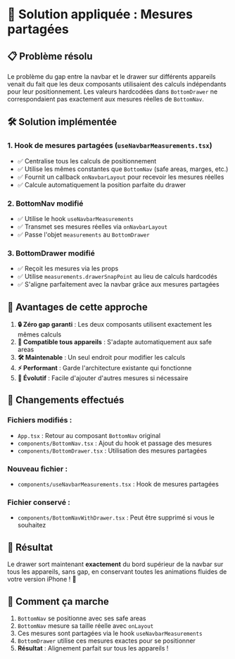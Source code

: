 # 🎯 Solution appliquée : Mesures partagées

## 📋 Problème résolu

Le problème du gap entre la navbar et le drawer sur différents appareils venait du fait que les deux composants utilisaient des calculs indépendants pour leur positionnement. Les valeurs hardcodées dans `BottomDrawer` ne correspondaient pas exactement aux mesures réelles de `BottomNav`.

## 🛠️ Solution implémentée

### 1. **Hook de mesures partagées** (`useNavbarMeasurements.tsx`)
- ✅ Centralise tous les calculs de positionnement
- ✅ Utilise les mêmes constantes que `BottomNav` (safe areas, marges, etc.)
- ✅ Fournit un callback `onNavbarLayout` pour recevoir les mesures réelles
- ✅ Calcule automatiquement la position parfaite du drawer

### 2. **BottomNav modifié**
- ✅ Utilise le hook `useNavbarMeasurements`
- ✅ Transmet ses mesures réelles via `onNavbarLayout`
- ✅ Passe l'objet `measurements` au `BottomDrawer`

### 3. **BottomDrawer modifié**
- ✅ Reçoit les mesures via les props
- ✅ Utilise `measurements.drawerSnapPoint` au lieu de calculs hardcodés
- ✅ S'aligne parfaitement avec la navbar grâce aux mesures partagées

## 🎯 Avantages de cette approche

1. **🔒 Zéro gap garanti** : Les deux composants utilisent exactement les mêmes calculs
2. **📱 Compatible tous appareils** : S'adapte automatiquement aux safe areas
3. **🛠️ Maintenable** : Un seul endroit pour modifier les calculs
4. **⚡ Performant** : Garde l'architecture existante qui fonctionne
5. **🔄 Évolutif** : Facile d'ajouter d'autres mesures si nécessaire

## 🔄 Changements effectués

### Fichiers modifiés :
- `App.tsx` : Retour au composant `BottomNav` original
- `components/BottomNav.tsx` : Ajout du hook et passage des mesures
- `components/BottomDrawer.tsx` : Utilisation des mesures partagées

### Nouveau fichier :
- `components/useNavbarMeasurements.tsx` : Hook de mesures partagées

### Fichier conservé :
- `components/BottomNavWithDrawer.tsx` : Peut être supprimé si vous le souhaitez

## 🧪 Résultat

Le drawer sort maintenant **exactement** du bord supérieur de la navbar sur tous les appareils, sans gap, en conservant toutes les animations fluides de votre version iPhone ! 🎉

## 📐 Comment ça marche

1. `BottomNav` se positionne avec ses safe areas
2. `BottomNav` mesure sa taille réelle avec `onLayout`
3. Ces mesures sont partagées via le hook `useNavbarMeasurements`
4. `BottomDrawer` utilise ces mesures exactes pour se positionner
5. **Résultat** : Alignement parfait sur tous les appareils ! 